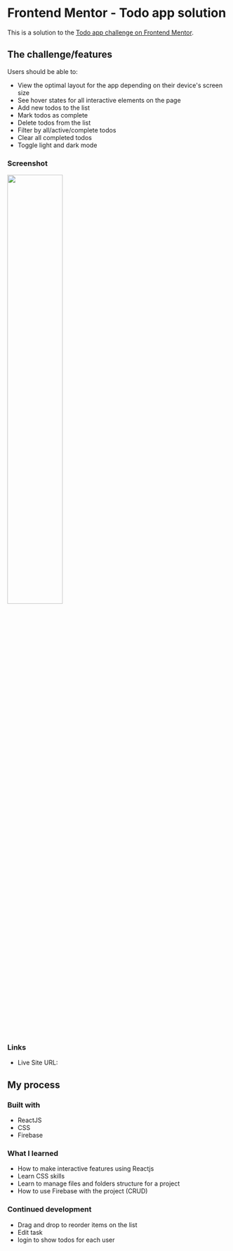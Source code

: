 # Frontend Mentor - Todo app solution

This is a solution to the [Todo app challenge on Frontend Mentor](https://www.frontendmentor.io/challenges/todo-app-Su1_KokOW).

## The challenge/features

Users should be able to:

- View the optimal layout for the app depending on their device's screen size
- See hover states for all interactive elements on the page
- Add new todos to the list
- Mark todos as complete
- Delete todos from the list
- Filter by all/active/complete todos
- Clear all completed todos
- Toggle light and dark mode

### Screenshot
<img src="https://user-images.githubusercontent.com/126160990/222886560-57590e41-d561-47f2-a0bd-a54fb32233eb.png" width="50%">


### Links

- Live Site URL: 

## My process
### Built with

- ReactJS
- CSS
- Firebase

### What I learned

- How to make interactive features using Reactjs
- Learn CSS skills
- Learn to manage files and folders structure for a project
- How to use Firebase with the project (CRUD)

### Continued development

- Drag and drop to reorder items on the list
- Edit task
- login to show todos for each user
